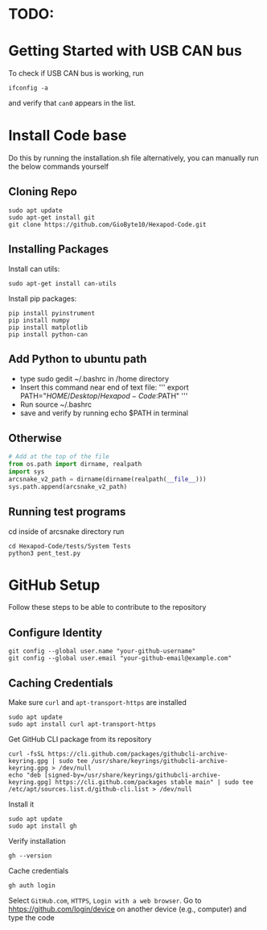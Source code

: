 # TODO:


# Getting Started with USB CAN bus

To check if USB CAN bus is working, run

```
ifconfig -a
```

and verify that `can0` appears in the list.

# Install Code base

Do this by running the installation.sh file alternatively, you can manually run the below commands yourself

## Cloning Repo

```
sudo apt update
sudo apt-get install git
git clone https://github.com/GioByte10/Hexapod-Code.git
```

## Installing Packages

Install can utils:

```
sudo apt-get install can-utils
```

Install pip packages:

```
pip install pyinstrument
pip install numpy
pip install matplotlib
pip install python-can
```

## Add Python to ubuntu path

- type sudo gedit ~/.bashrc in /home directory 
- Insert this command near end of text file: 
  '''
    export PATH="$HOME/Desktop/Hexapod-Code:$PATH"
  '''
- Run source ~/.bashrc
- save and verify by running echo $PATH in terminal 

## Otherwise
```Python
# Add at the top of the file
from os.path import dirname, realpath  
import sys  
arcsnake_v2_path = dirname(dirname(realpath(__file__)))  
sys.path.append(arcsnake_v2_path)
``` 

## Running test programs
cd inside of arcsnake directory 
run 

```
cd Hexapod-Code/tests/System Tests
python3 pent_test.py
```

# GitHub Setup
Follow these steps to be able to contribute to the repository

## Configure Identity
```
git config --global user.name "your-github-username"
git config --global user.email "your-github-email@example.com"
```

## Caching Credentials
Make sure `curl` and `apt-transport-https` are installed
```
sudo apt update
sudo apt install curl apt-transport-https
```

Get GitHub CLI package from its repository
```
curl -fsSL https://cli.github.com/packages/githubcli-archive-keyring.gpg | sudo tee /usr/share/keyrings/githubcli-archive-keyring.gpg > /dev/null
echo "deb [signed-by=/usr/share/keyrings/githubcli-archive-keyring.gpg] https://cli.github.com/packages stable main" | sudo tee /etc/apt/sources.list.d/github-cli.list > /dev/null
```

Install it
```
sudo apt update
sudo apt install gh
```

Verify installation
```
gh --version
```

Cache credentials
```
gh auth login
```

Select `GitHub.com`, `HTTPS`, `Login with a web browser`. Go to [hhtps://github.com/login/device](hhtps://github.com/login/device) on another device (e.g., computer) and type the code

